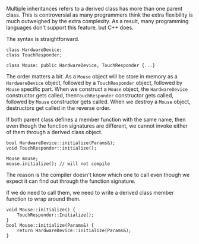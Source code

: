 

Multiple inheritances refers to a derived class has more than one parent class. This is controversial as many programmers think the extra flexibility is much outweighed by the extra complexity. As a result, many programming languages don't support this feature, but C++ does.

The syntax is straightforward.
```
class HardwareDevice;
class TouchResponder;

class Mouse: public HardwareDevice, TouchResponder {...}
```
The order matters a bit. As a `Mouse` object will be store in memory as a `HardwareDevice` object, followed by a `TouchResponder` object, followed by `Mouse` specific part. When we construct a `Mouse` object, the `HardwareDevice` constructor gets called, then`TouchResponder` constructor gets called, followed by `Mouse` constructor gets called. When we destroy a `Mouse` object, destructors get called in the reverse order.

If both parent class defines a member function with the same name, then even though the function signatures are different, we cannot invoke either of them through a derived class object.
```
bool HardwareDevice::initialize(Params&);
void TouchResponder::initialize();

Mouse mouse;
mouse.initialize(); // will not compile
```
The reason is the compiler doesn't know which one to call even though we expect it can find out through the function signature.

If we do need to call them, we need to write a derived class member function to wrap around them.
```
void Mouse::initialize() {
	TouchResponder::Initialize();
}
bool Mouse::initialize(Params&) {
	return HardwareDevice::initialize(Params&);
}
```